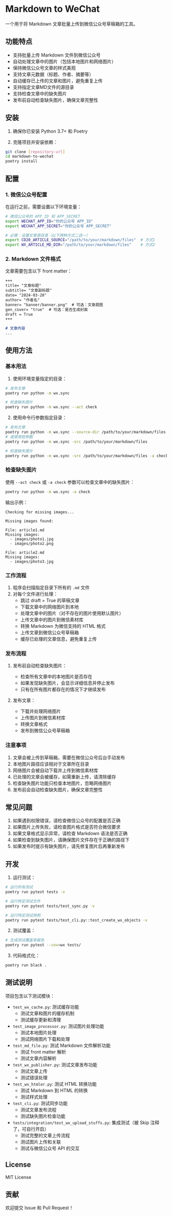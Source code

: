 # Markdown to WeChat

一个用于将 Markdown 文章批量上传到微信公众号草稿箱的工具。

## 功能特点

- 支持批量上传 Markdown 文件到微信公众号
- 自动处理文章中的图片（包括本地图片和网络图片）
- 保持微信公众号文章的样式美观
- 支持文章元数据（标题、作者、摘要等）
- 自动缓存已上传的文章和图片，避免重复上传
- 支持指定文章MD文件的源目录
- 支持检查文章中的缺失图片
- 发布前自动检查缺失图片，确保文章完整性

## 安装

1. 确保你已安装 Python 3.7+ 和 Poetry

2. 克隆项目并安装依赖：
```bash
git clone [repository-url]
cd markdown-to-wechat
poetry install
```

## 配置

### 1. 微信公众号配置

在运行之前，需要设置以下环境变量：

```bash
# 微信公众号的 APP_ID 和 APP_SECRET
export WECHAT_APP_ID="你的公众号 APP_ID"
export WECHAT_APP_SECRET="你的公众号 APP_SECRET"

# 必需：设置文章源目录（以下两种方式二选一）
export CD20_ARTICLE_SOURCE="/path/to/your/markdown/files"  # 方式1
export WX_ARTICLE_MD_DIR="/path/to/your/markdown/files"    # 方式2
```

### 2. Markdown 文件格式

文章需要包含以下 front matter：

```markdown
+++
title= "文章标题"
subtitle= "文章副标题"
date= "2024-03-20"
author= "作者名"
banner= "banner/banner.png"  # 可选：文章题图
gen_cover= "true"  # 可选：是否生成封面
draft = True
+++

# 文章内容
...
```

## 使用方法

### 基本用法

1. 使用环境变量指定的目录：
```bash
# 发布文章
poetry run python -m wx.sync

# 检查缺失图片
poetry run python -m wx.sync --act check
```

2. 使用命令行参数指定目录：
```bash
# 发布文章
poetry run python -m wx.sync --source-dir /path/to/your/markdown/files
# 或使用短参数
poetry run python -m wx.sync -src /path/to/your/markdown/files

# 检查缺失图片
poetry run python -m wx.sync -src /path/to/your/markdown/files -a check
```

### 检查缺失图片

使用 `--act check` 或 `-a check` 参数可以检查文章中的缺失图片：

```bash
poetry run python -m wx.sync -a check
```

输出示例：
```
Checking for missing images...

Missing images found:

File: article1.md
Missing images:
  - images/photo1.jpg
  - images/photo2.png

File: article2.md
Missing images:
  - images/photo3.jpg
```

### 工作流程

1. 程序会扫描指定目录下所有的 `.md` 文件
2. 对每个文件进行处理：
   - 跳过 draft = True 的草稿文章
   - 下载文章中的网络图片到本地
   - 处理文章中的图片（对不存在的图片使用默认图片）
   - 上传文章中的图片到微信素材库
   - 转换 Markdown 为微信支持的 HTML 格式
   - 上传文章到微信公众号草稿箱
   - 缓存已处理的文章信息，避免重复上传

### 发布流程

1. 发布前自动检查缺失图片：
   - 检查所有文章中的本地图片是否存在
   - 如果发现缺失图片，会显示详细信息并停止发布
   - 只有在所有图片都存在的情况下才继续发布

2. 发布文章：
   - 下载并处理网络图片
   - 上传图片到微信素材库
   - 转换文章格式
   - 发布到微信公众号草稿箱

### 注意事项

1. 文章会被上传到草稿箱，需要在微信公众号后台手动发布
2. 本地图片路径应该相对于文章所在目录
3. 网络图片会被自动下载并上传到微信素材库
4. 已处理的文章会被缓存，如需重新上传，请清除缓存
5. 检查缺失图片功能只检查本地图片，忽略网络图片
6. 发布前会自动检查缺失图片，确保文章完整性

## 常见问题

1. 如果遇到权限错误，请检查微信公众号的配置是否正确
2. 如果图片上传失败，请检查图片格式是否符合微信要求
3. 如果文章格式显示异常，请检查 Markdown 语法是否正确
4. 如果检查到缺失图片，请确保图片文件存在于正确的路径下
5. 如果发布时提示有缺失图片，请先修复图片后再重新发布

## 开发

1. 运行测试：
```bash
# 运行所有测试
poetry run pytest tests -v

# 运行特定测试文件
poetry run pytest tests/test_sync.py -v

# 运行特定测试用例
poetry run pytest tests/test_cli.py::test_create_wx_objects -v
```

2. 测试覆盖：
```bash
# 生成测试覆盖率报告
poetry run pytest --cov=wx tests/
```

3. 代码格式化：
```bash
poetry run black .
```

## 测试说明

项目包含以下测试模块：

- `test_wx_cache.py`: 测试缓存功能
  - 测试文章和图片的缓存机制
  - 测试缓存更新和清理
- `test_image_processor.py`: 测试图片处理功能
  - 测试本地图片处理
  - 测试网络图片下载和处理
- `test_md_file.py`: 测试 Markdown 文件解析功能
  - 测试 front matter 解析
  - 测试文章内容解析
- `test_wx_publisher.py`: 测试文章发布功能
  - 测试文章上传
  - 测试错误处理
- `test_wx_htmler.py`: 测试 HTML 转换功能
  - 测试 Markdown 到 HTML 的转换
  - 测试样式处理
- `test_cli.py`: 测试同步功能
  - 测试文章发布流程
  - 测试缺失图片检查功能
- `tests/integration/test_wx_upload_stuffs.py`: 集成测试（被 Skip 注释了，可自行开启）
  - 测试完整的文章上传流程
  - 测试图片上传和关联
  - 测试与微信公众号 API 的交互

## License

MIT License

## 贡献

欢迎提交 Issue 和 Pull Request！